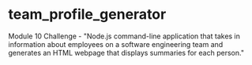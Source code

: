 # team_profile_generator
Module 10 Challenge - "Node.js command-line application that takes in information about employees on a software engineering team and generates an HTML webpage that displays summaries for each person."
